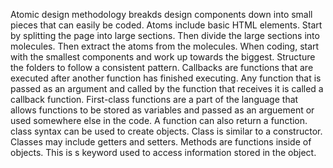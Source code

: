 Atomic design methodology breakds design components down into small pieces that can easily be coded. Atoms include basic HTML elements. Start by splitting the page into large sections. Then divide the large sections into molecules. Then extract the atoms from the molecules.
When coding, start with the smallest components and work up towards the biggest. Structure the folders to follow a consistent pattern.
Callbacks are functions that are executed after another function has finished executing. Any function that is passed as an argument and called by the function that receives it is called a callback function. 
First-class functions are a part of the language that allows functions to be stored as variables and passed as an arguement or used somewhere else in the code.  A function can also return a function.
class syntax can be used to create objects. Class is similar to a constructor. Classes may include getters and setters. 
Methods are functions inside of objects. This is s keyword used to access information stored in the object.